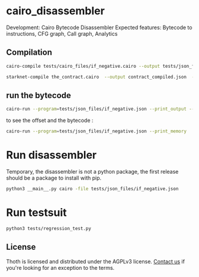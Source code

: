 # cairo_disassembler

Development: Cairo Bytecode Disassembler
Expected features: Bytecode to instructions, CFG graph, Call graph, Analytics 


## Compilation

```sh
cairo-compile tests/cairo_files/if_negative.cairo --output tests/json_files/if_negative.json

starknet-compile the_contract.cairo  --output contract_compiled.json  --abi contract_abi.json
```


## run the bytecode
```sh
cairo-run --program=tests/json_files/if_negative.json --print_output --layout=small
```

to see the offset and the bytecode :

```sh
cairo-run --program=tests/json_files/if_negative.json --print_memory 
```

# Run disassembler

Temporary, the disassembler is not a python package, the first release should be a package to install with pip.

```sh
python3 __main__.py cairo -file tests/json_files/if_negative.json
```

# Run testsuit
```sh
python3 tests/regression_test.py
```

## License

Thoth is licensed and distributed under the AGPLv3 license. [Contact us](mailto:contact@fuzzinglabs.com) if you're looking for an exception to the terms.